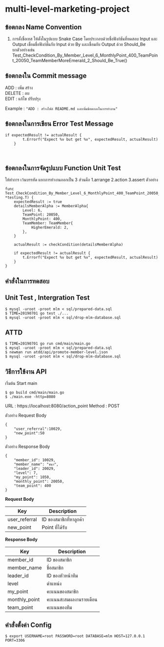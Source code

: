 # multi-level-marketing-project

## ข้อตกลง Name Convention
1. การตั้งชื่อเทส ให้ตั้งในรูปแบบ Snake Case โดยประกอบด้วยชื่อฟังก์ชันที่ทดสอบ Input และ Output
เชื่อมชื่อฟังก์ชันกับ Input ด้วย By และเชื่อมกับ Output ด้วย Should_Be <br>
ยกตัวอย่างเช่น Test_CheckCondition_By_Member_Level_6_MonthlyPoint_400_TeamPoint_20050_TeamMemberMoreEmerald_2_Should_Be_True()


## ข้อตกลงใน Commit message
ADD : เพิ่ม สร้าง <br>
DELETE : ลบ<br>
EDIT : แก้ไข ปรับปรุง<br>

Example : `"ADD : สร้างไฟล์ README.md และเพิ่มข้อตกลงในการทำงาน"`

## ข้อตกลงในการเขียน Error Test Message

    if expectedResult != actualResult {
            t.Errorf("Expect %v but get %v", expectedResult, actualResult)
        }
    
## ข้อตกลงในการจัดรูปแบบ Function Unit Test
ให้ทำการ เว้นบรรทัด แยกการทำงานออกเป็น 3 ส่วนคือ 1.arrange 2.action 3.assert ตัวอย่าง

    func Test_CheckCondition_By_Member_Level_6_MonthlyPoint_400_TeamPoint_20050_TeamMemberMoreEmerald_2_Should_Be_True(t *testing.T) {
        expectedResult := true
        detailsMemberAlpha := MemberAlpha{
            Level: 6,
            TeamPoint: 20050,
            MonthlyPoint: 400,
            TeamMember: TeamMember{
                HigherEmerald: 2,
            },
        }

        actualResult := checkCondition(detailsMemberAlpha)
        
        if expectedResult != actualResult {
            t.Errorf("Expect %v but get %v", expectedResult, actualResult)
        }
    }
    
## คำสั่งในการทดสอบ


## Unit Test ,  Intergration Test

    $ mysql -uroot -proot mlm < sql/prepared-data.sql
    $ TIME=20190701 go test ./...
    $ mysql -uroot -proot mlm < sql/drop-mlm-database.sql
    
## ATTD

    $ TIME=20190701 go run cmd/main/main.go
    $ mysql -uroot -proot mlm < sql/prepared-data.sql
    $ newman run atdd/api/promote-member-level.json
    $ mysql -uroot -proot mlm < sql/drop-mlm-database.sql


## วิธีการใช้งาน API
เริ่มต้น Start main

    $ go build cmd/main/main.go
    $ ./main.exe -http=8080

URL : https://localhost:8080/action_point
Method : POST

ตัวอย่าง Request Body

    {
        "user_referral":10029,
        "new_point":50
    }

ตัวอย่าง Response Body

    {
        "member_id": 10029,
        "member_name": "ชนา",
        "leader_id": 20029,
        "level": 7,
        "my_point": 1050,
        "monthly_point": 20050,
        "team_point": 400
    }

**Request Body**

| Key | Description |
|--|--|
| user_referral | ID ของสมาชิกที่หาลูกค้า |
| new_point | Point ที่ได้รับ |

**Response Body** 

| Key | Description |
|--|--|
| member_id | ID ของสมาชิก |
| member_name | ชื่อสมาชิก |
| leader_id | ID ของหัวหน้าทีม |
| level | ตำแหน่ง |
| my_point | คะแนนของสมาชิก |
| monthly_point | คะแนนสะสมผลงานรายเดือน |
| team_point | คะแนนของทีม |

## คำสั่งตั้งค่า Config 
    $ export USERNAME=root PASSWORD=root DATABASE=mlm HOST=127.0.0.1 PORT=3306
